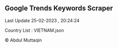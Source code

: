 

## Google Trends Keywords Scraper 
 
Last Update 25-02-2023 , 20:24:24

Country List :
VIETNAM.json



© Abdul Muttaqin 
